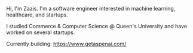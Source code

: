 
Hi, I'm Zaais. I'm a software engineer interested in machine learning, healthcare, and startups.

I studied Commerce & Computer Science @ Queen's University and have worked on several startups.

Currently building: https://www.getaspenai.com/
